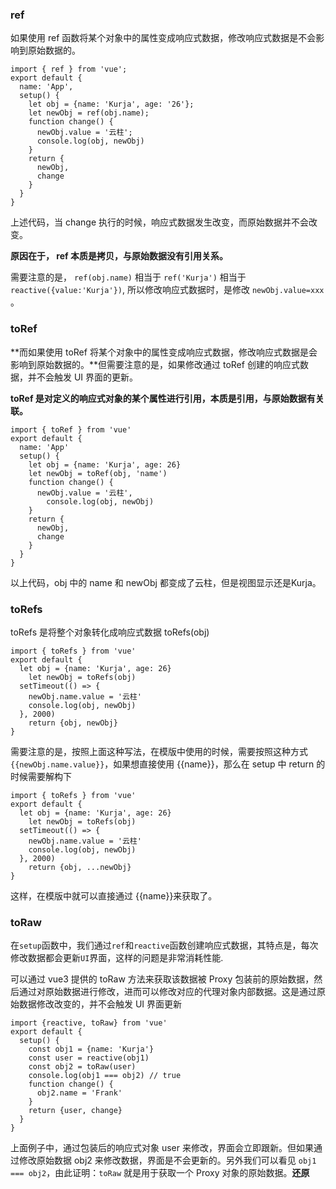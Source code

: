 ### ref

如果使用 ref 函数将某个对象中的属性变成响应式数据，修改响应式数据是不会影响到原始数据的。

```tsx
import { ref } from 'vue';
export default {
  name: 'App',
  setup() {
    let obj = {name: 'Kurja', age: '26'};
    let newObj = ref(obj.name);
    function change() {
      newObj.value = '云柱';
      console.log(obj, newObj)
    }
    return {
      newObj,
      change
    }
  }
}
```

上述代码，当 change 执行的时候，响应式数据发生改变，而原始数据并不会改变。

**原因在于， ref 本质是拷贝，与原始数据没有引用关系。**

需要注意的是， `ref(obj.name)` 相当于 `ref('Kurja')` 相当于 `reactive({value:'Kurja'})`, 所以修改响应式数据时，是修改 `newObj.value=xxx` 。

### toRef

**而如果使用 toRef 将某个对象中的属性变成响应式数据，修改响应式数据是会影响到原始数据的。**但需要注意的是，如果修改通过 toRef 创建的响应式数据，并不会触发 UI 界面的更新。

**toRef 是对定义的响应式对象的某个属性进行引用，本质是引用，与原始数据有关联。**

```tsx
import { toRef } from 'vue'
export default {
  name: 'App'
  setup() {
    let obj = {name: 'Kurja', age: 26}
    let newObj = toRef(obj, 'name')
    function change() {
      newObj.value = '云柱',
     	console.log(obj, newObj)
    }
    return {
      newObj,
      change
    }
  }
}
```

以上代码，obj 中的 name 和 newObj 都变成了云柱，但是视图显示还是Kurja。

### toRefs

toRefs 是将整个对象转化成响应式数据 toRefs(obj)

```tsx
import { toRefs } from 'vue'
export default {
  let obj = {name: 'Kurja', age: 26}
	let newObj = toRefs(obj)
  setTimeout(() => {
    newObj.name.value = '云柱'
    console.log(obj, newObj)
  }, 2000)
	return {obj, newObj}
}
```

需要注意的是，按照上面这种写法，在模版中使用的时候，需要按照这种方式 `{{newObj.name.value}}`，如果想直接使用 {{name}}，那么在 setup 中 return 的时候需要解构下

```tsx
import { toRefs } from 'vue'
export default {
  let obj = {name: 'Kurja', age: 26}
	let newObj = toRefs(obj)
  setTimeout(() => {
    newObj.name.value = '云柱'
    console.log(obj, newObj)
  }, 2000)
	return {obj, ...newObj}
}
```

这样，在模版中就可以直接通过 {{name}}来获取了。

### toRaw

在`setup`函数中，我们通过`ref`和`reactive`函数创建响应式数据，其特点是，每次修改数据都会更新`UI`界面，这样的问题是非常消耗性能.

可以通过 vue3 提供的 toRaw 方法来获取该数据被 Proxy 包装前的原始数据，然后通过对原始数据进行修改，进而可以修改对应的代理对象内部数据。这是通过原始数据修改改变的，并不会触发 UI 界面更新

```tsx
import {reactive, toRaw} from 'vue'
export default {
  setup() {
    const obj1 = {name: 'Kurja'}
    const user = reactive(obj1)
    const obj2 = toRaw(user)
    console.log(obj1 === obj2) // true
    function change() {
      obj2.name = 'Frank'
    }
    return {user, change}
  }
}
```

上面例子中，通过包装后的响应式对象 user 来修改，界面会立即跟新。但如果通过修改原始数据 obj2 来修改数据，界面是不会更新的。另外我们可以看见 `obj1 === obj2`，由此证明：`toRaw` 就是用于获取一个 Proxy 对象的原始数据。**还原**